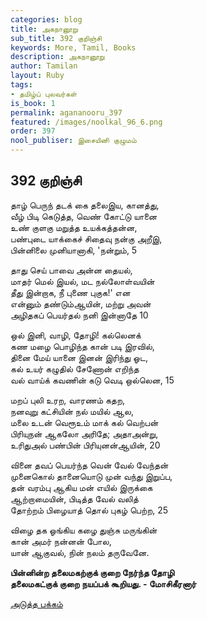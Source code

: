 ```yaml
---
categories: blog
title: அகநானூறு
sub_title: 392 குறிஞ்சி
keywords: More, Tamil, Books
description: அகநானூறு
author: Tamilan
layout: Ruby
tags:
- தமிழ்ப் புலவர்கள்
is_book: 1
permalink: agananooru_397
featured: /images/noolkal_96_6.png
order: 397
nool_publiser: இசையினி குழுமம்
---
```



## 392 குறிஞ்சி

தாழ் பெருந் தடக் கை தலைஇய, கானத்து,  
வீழ் பிடி கெடுத்த, வெண் கோட்டு யானை  
உண் குளகு மறுத்த உயக்கத்தன்ன,  
பண்புடை யாக்கைச் சிதைவு நன்கு அறீஇ,  
பின்னிலை முனியானாகி, 'நன்றும், 5

தாது செய் பாவை அன்ன தையல்,  
மாதர் மெல் இயல், மட நல்லோள்வயின்  
தீது இன்றாக, நீ புணை புகுக!' என  
என்னும் தண்டும்ஆயின், மற்று அவன்  
அழிதகப் பெயர்தல் நனி இன்னாதே 10

ஒல் இனி, வாழி, தோழி! கல்லெனக்  
கண மழை பொழிந்த கான் படி இரவில்,  
தினை மேய் யானை இனன் இரிந்து ஓட,  
கல் உயர் கழுதில் சேணோன் எறிந்த  
வல் வாய்க் கவணின் கடு வெடி ஒல்லென, 15

மறப் புலி உரற, வாரணம் கதற,  
நனவுறு கட்சியின் நல் மயில் ஆல,  
மலை உடன் வெரூஉம் மாக் கல் வெற்பன்  
பிரியுநன் ஆகலோ அரிதே; அதாஅன்று,  
உரிதுஅல் பண்பின் பிரியுனன்ஆயின், 20

வினை தவப் பெயர்ந்த வென் வேல் வேந்தன்  
முனைகொல் தானையொடு முன் வந்து இறுப்ப,  
தன் வரம்பு ஆகிய மன் எயில் இருக்கை  
ஆற்றாமையின், பிடித்த வேல் வலித்  
தோற்றம் பிழையாத் தொல் புகழ் பெற்ற, 25

விழை தக ஓங்கிய கழை துஞ்சு மருங்கின்  
கான் அமர் நன்னன் போல,  
யான் ஆகுவல், நின் நலம் தருவேனே.

**பின்னின்ற தலைமகற்குக் குறை நேர்ந்த தோழி  
தலைமகட்குக் குறை நயப்பக் கூறியது. - மோசிகீரனார்**

[அடுத்த பக்கம்](agananooru_398)